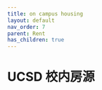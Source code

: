 ```yaml
---
title: on campus housing
layout: default
nav_order: 7
parent: Rent
has_children: true
---
```


# UCSD 校内房源